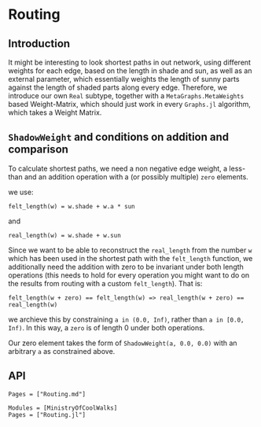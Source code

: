 # Routing
## Introduction
It might be interesting to look shortest paths in out network, using different weights for each edge, based on the length in shade and sun, as well as an external parameter, which essentially weights the length of sunny parts against the length of shaded parts along every edge. Therefore, we introduce our own `Real` subtype, together with a `MetaGraphs.MetaWeights` based Weight-Matrix, which should just work in every `Graphs.jl` algorithm, which takes a Weight Matrix.

## `ShadowWeight` and conditions on addition and comparison
To calculate shortest paths, we need a non negative edge weight, a less-than and an addition operation with a (or possibly multiple) `zero` elements.

we use:

`felt_length(w) = w.shade + w.a * sun`

and

`real_length(w) = w.shade + w.sun`

Since we want to be able to reconstruct the `real_length` from the number `w` which has been used in the shortest path with the `felt_length` function, we additionally need the addition with zero to be invariant under both length operations (this needs to hold for every operation you might want to do on the results from routing with a custom `felt_length`). That is:

`felt_length(w + zero) == felt_length(w) => real_length(w + zero) == real_length(w)`

we archieve this by constraining `a in (0.0, Inf)`, rather than `a in [0.0, Inf)`. In this way, a `zero` is of length 0 under both operations.

Our zero element takes the form of `ShadowWeight(a, 0.0, 0.0)` with an arbitrary `a` as constrained above.


## API

```@index
Pages = ["Routing.md"]
```

```@autodocs
Modules = [MinistryOfCoolWalks]
Pages = ["Routing.jl"]
```